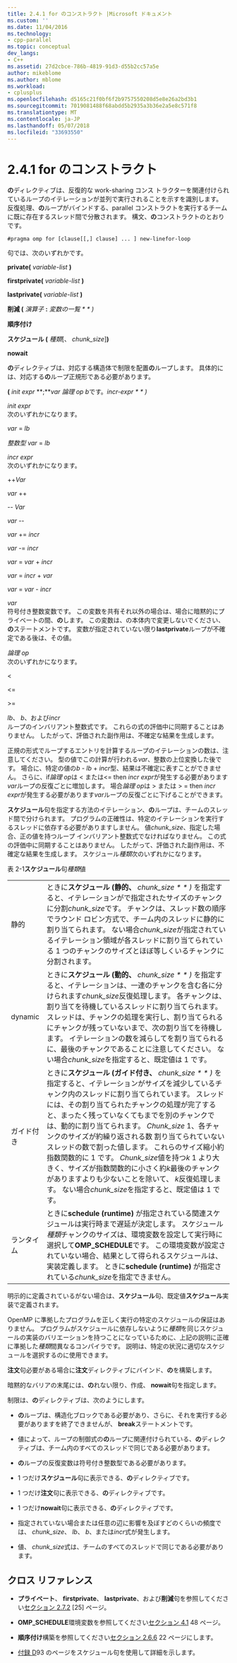 ```yaml
---
title: 2.4.1 for のコンストラクト |Microsoft ドキュメント
ms.custom: ''
ms.date: 11/04/2016
ms.technology:
- cpp-parallel
ms.topic: conceptual
dev_langs:
- C++
ms.assetid: 27d2cbce-786b-4819-91d3-d55b2cc57a5e
author: mikeblome
ms.author: mblome
ms.workload:
- cplusplus
ms.openlocfilehash: d5165c21f0bf6f2b9757550208d5e8e26a2bd3b1
ms.sourcegitcommit: 7019081488f68abdd5b2935a3b36e2a5e8c571f8
ms.translationtype: MT
ms.contentlocale: ja-JP
ms.lasthandoff: 05/07/2018
ms.locfileid: "33693550"
---
```

# <a name="241-for-construct"></a>2.4.1 for のコンストラクト
**の**ディレクティブは、反復的な work-sharing コンス トラクターを関連付けられているループのイテレーションが並列で実行されることを示すを識別します。 反復処理、**の**ループがバインドする、parallel コンストラクトを実行するチームに既に存在するスレッド間で分散されます。 構文、**の**コンストラクトのとおりです。  
  
```  
#pragma omp for [clause[[,] clause] ... ] new-linefor-loop  
```  
  
 句では、次のいずれかです。  
  
 **private(** *variable-list* **)**  
  
 **firstprivate(** *variable-list* **)**  
  
 **lastprivate(** *variable-list* **)**  
  
 **削減 (** *演算子* **:** *変数の一覧 * * *)**  
  
 **順序付け**  
  
 **スケジュール (** *種類*[、 *chunk_size*]**)**  
  
 **nowait**  
  
 **の**ディレクティブは、対応する構造体で制限を配置**の**ループします。 具体的には、対応する**の**ループ正規形である必要があります。  
  
 **(** *init expr* **;***var 論理 op b*です。*incr-expr * * *)**  
  
 *init expr*  
 次のいずれかになります。  
  
 *var* = *lb*  
  
 *整数型 var* = *lb*  
  
 *incr expr*  
 次のいずれかになります。  
  
 ++*Var*  
  
 *var* ++  
  
 -- *Var*  
  
 *var* --  
  
 *var* += *incr*  
  
 *var* -= *incr*  
  
 *var* = *var* + *incr*  
  
 *var* = *incr* + *var*  
  
 *var* = *var* - *incr*  
  
 *var*  
 符号付き整数変数です。 この変数を共有それ以外の場合は、場合に暗黙的にプライベートの間、**の**します。   この変数は、の本体内で変更しないでください、**の**ステートメントです。 変数が指定されていない限り**lastprivate**ループが不確定である後は、その値。  
  
 *論理 op*  
 次のいずれかになります。  
  
 <  
  
 \<=  
  
 >  
  
 \>=  
  
 *lb*、 *b*、および*incr*  
 ループのインバリアント整数式です。 これらの式の評価中に同期することはありません。 したがって、評価された副作用は、不確定な結果を生成します。  
  
 正規の形式でループするエントリを計算するループのイテレーションの数は、注意してください。 型の値でこの計算が行われる*var*、整数の上位変換した後です。 場合に、特定の値の*b* - *lb* + *incr*型、結果は不確定に表すことができません。 さらに、if*論理 op*は < または\<= then *incr expr*が発生する必要があります*var*ループの反復ごとに増加します。   場合*論理 op*は > または > = then *incr expr*が発生する必要があります*var*ループの反復ごとに下げることができます。  
  
 **スケジュール**句を指定する方法のイテレーション、**の**ループは、チームのスレッド間で分けられます。 プログラムの正確性は、特定のイテレーションを実行するスレッドに依存する必要がありますしません。 値*chunk_size*、指定した場合、正の値を持つループ インバリアント整数式でなければなりません。 この式の評価中に同期することはありません。 したがって、評価された副作用は、不確定な結果を生成します。 スケジュール*種類*次のいずれかになります。  
  
 表 2-1**スケジュール**句*種類*値  
  
|||  
|-|-|  
|静的|ときに**スケジュール (静的、** *chunk_size * * *)** を指定すると、イテレーションがで指定されたサイズのチャンクに分割*chunk_size*です。 チャンクは、スレッド数の順序でラウンド ロビン方式で、チーム内のスレッドに静的に割り当てられます。 ない場合*chunk_size*が指定されているイテレーション領域が各スレッドに割り当てられている 1 つのチャンクのサイズとほぼ等しくいるチャンクに分割されます。|  
|dynamic|ときに**スケジュール (動的、** *chunk_size * * *)** を指定すると、イテレーションは、一連のチャンクを含む各に分けられます*chunk_size*反復処理します。 各チャンクは、割り当てを待機しているスレッドに割り当てられます。 スレッドは、チャンクの処理を実行し、割り当てられるにチャンクが残っていないまで、次の割り当てを待機します。 イテレーションの数を減らしてを割り当てられるに、最後のチャンクであることに注意してください。 ない場合*chunk_size*を指定すると、既定値は 1 です。|  
|ガイド付き|ときに**スケジュール (ガイド付き、** *chunk_size * * *)** を指定すると、イテレーションがサイズを減少しているチャンク内のスレッドに割り当てられています。 スレッドには、その割り当てられたチャンクの処理が完了すると、まったく残っていなくてもまでを別のチャンクでは、動的に割り当てられます。 *Chunk_size* 1、各チャンクのサイズが約繰り返される数 割り当てられていないスレッドの数で割った値します。 これらのサイズ縮小約指数関数的に 1 です。 *Chunk_size*値を持つ*k* 1 より大きく、サイズが指数関数的に小さく約*k*最後のチャンクがありますよりも少ないことを除いて、 *k*反復処理します。 ない場合*chunk_size*を指定すると、既定値は 1 です。|  
|ランタイム|ときに**schedule (runtime)** が指定されている関連スケジュールは実行時まで遅延が決定します。 スケジュール*種類*チャンクのサイズは、環境変数を設定して実行時に選択して**OMP_SCHEDULE**です。 この環境変数が設定されていない場合、結果として得られるスケジュールは、実装定義します。 ときに**schedule (runtime)** が指定されている*chunk_size*を指定できません。|  
  
 明示的に定義されているがない場合は、**スケジュール**句、既定値**スケジュール**実装で定義されます。  
  
 OpenMP に準拠したプログラムを正しく実行の特定のスケジュールの保証はありません。 プログラムがスケジュールに依存しないように*種類*を同じスケジュールの実装のバリエーションを持つことになっているために、上記の説明に正確に準拠した*種類*間異なるコンパイラです。 説明は、特定の状況に適切なスケジュールを選択するのに使用できます。  
  
 **注文**句必要がある場合に**注文**ディレクティブにバインド、**の**を構築します。  
  
 暗黙的なバリアの末尾には、**の**れない限り、作成、 **nowait**句を指定します。  
  
 制限は、**の**ディレクティブは、次のようにします。  
  
-   **の**ループは、構造化ブロックである必要があり、さらに、それを実行する必要がありますを終了できませんが、 **break**ステートメントです。  
  
-   値によって、ループの制御式の**の**ループに関連付けられている、**の**ディレクティブは、チーム内のすべてのスレッドで同じである必要があります。  
  
-   **の**ループの反復変数は符号付き整数型である必要があります。  
  
-   1 つだけ**スケジュール**句に表示できる、**の**ディレクティブです。  
  
-   1 つだけ**注文**句に表示できる、**の**ディレクティブです。  
  
-   1 つだけ**nowait**句に表示できる、**の**ディレクティブです。  
  
-   指定されていない場合または任意の辺に影響を及ぼすどのくらいの頻度では、 *chunk_size*、 *lb*、 *b*、または*incr*式が発生します。  
  
-   値、 *chunk_size*式は、チームのすべてのスレッドで同じである必要があります。  
  
## <a name="cross-references"></a>クロス リファレンス  
  
-   **プライベート**、 **firstprivate**、 **lastprivate**、および**削減**句を参照してください[セクション 2.7.2](../../parallel/openmp/2-7-2-data-sharing-attribute-clauses.md) [25] ページ。  
  
-   **OMP_SCHEDULE**環境変数を参照してください[セクション 4.1](../../parallel/openmp/4-1-omp-schedule.md) 48 ページ。  
  
-   **順序付け**構築を参照してください[セクション 2.6.6](../../parallel/openmp/2-6-6-ordered-construct.md) 22 ページにします。  
  
-   [付録 D](../../parallel/openmp/d-using-the-schedule-clause.md)93 のページをスケジュール句を使用して詳細を示します。